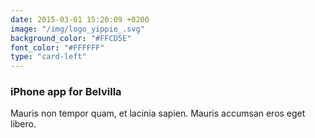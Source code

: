 ```yaml
---
date: 2015-03-01 15:20:09 +0200
image: "/img/logo_yippie_.svg"
background_color: "#FFCD5E"
font_color: "#FFFFFF"
type: "card-left"
---
```

### **iPhone app for Belvilla**

Mauris non tempor quam, et lacinia sapien. Mauris accumsan eros eget libero.
